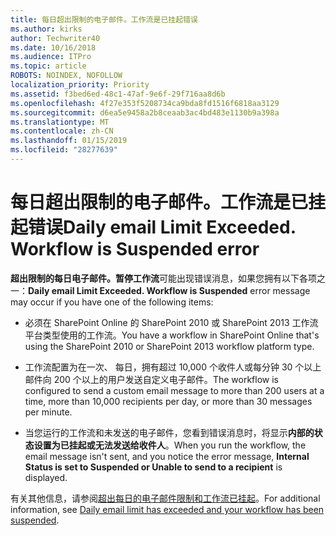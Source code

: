 ```yaml
---
title: 每日超出限制的电子邮件。工作流是已挂起错误
ms.author: kirks
author: Techwriter40
ms.date: 10/16/2018
ms.audience: ITPro
ms.topic: article
ROBOTS: NOINDEX, NOFOLLOW
localization_priority: Priority
ms.assetid: f3bed6ed-48c1-47af-9e6f-29f716aa8d6b
ms.openlocfilehash: 4f27e353f5208734ca9bda8fd1516f6818aa3129
ms.sourcegitcommit: d6ea5e9458a2b8ceaab3ac4bd483e1130b9a398a
ms.translationtype: MT
ms.contentlocale: zh-CN
ms.lasthandoff: 01/15/2019
ms.locfileid: "28277639"
---
```

# <a name="daily-email-limit-exceeded-workflow-is-suspended-error"></a><span data-ttu-id="1bf58-p102">每日超出限制的电子邮件。工作流是已挂起错误</span><span class="sxs-lookup"><span data-stu-id="1bf58-p102">Daily email Limit Exceeded. Workflow is Suspended error</span></span>

 <span data-ttu-id="1bf58-105">**超出限制的每日电子邮件。暂停工作流**可能出现错误消息，如果您拥有以下各项之一：</span><span class="sxs-lookup"><span data-stu-id="1bf58-105">**Daily email Limit Exceeded. Workflow is Suspended** error message may occur if you have one of the following items:</span></span> 
  
- <span data-ttu-id="1bf58-106">必须在 SharePoint Online 的 SharePoint 2010 或 SharePoint 2013 工作流平台类型使用的工作流。</span><span class="sxs-lookup"><span data-stu-id="1bf58-106">You have a workflow in SharePoint Online that's using the SharePoint 2010 or SharePoint 2013 workflow platform type.</span></span>
    
- <span data-ttu-id="1bf58-107">工作流配置为在一次、 每日，拥有超过 10,000 个收件人或每分钟 30 个以上邮件向 200 个以上的用户发送自定义电子邮件。</span><span class="sxs-lookup"><span data-stu-id="1bf58-107">The workflow is configured to send a custom email message to more than 200 users at a time, more than 10,000 recipients per day, or more than 30 messages per minute.</span></span>
    
- <span data-ttu-id="1bf58-108">当您运行的工作流和未发送的电子邮件，您看到错误消息时，将显示**内部的状态设置为已挂起或无法发送给收件人**。</span><span class="sxs-lookup"><span data-stu-id="1bf58-108">When you run the workflow, the email message isn't sent, and you notice the error message, **Internal Status is set to Suspended or Unable to send to a recipient** is displayed.</span></span> 
    
<span data-ttu-id="1bf58-109">有关其他信息，请参阅[超出每日的电子邮件限制和工作流已挂起](https://go.microsoft.com/fwlink/?Linkid=2031137)。</span><span class="sxs-lookup"><span data-stu-id="1bf58-109">For additional information, see [Daily email limit has exceeded and your workflow has been suspended](https://go.microsoft.com/fwlink/?Linkid=2031137).</span></span>
  
